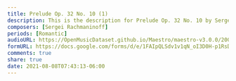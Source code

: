 ```yaml
---
title: Prelude Op. 32 No. 10 (1)
description: This is the description for Prelude Op. 32 No. 10 by Sergei Rachmaninoff
composers: [Sergei Rachmaninoff]
periods: [Romantic]
audioURL: https://OpenMusicDataset.github.io/Maestro/maestro-v3.0.0/2004/MIDI-Unprocessed_XP_08_R1_2004_04-06_ORIG_MID--AUDIO_08_R1_2004_05_Track05_wav--1.midi
formURL: https://docs.google.com/forms/d/e/1FAIpQLSdv1v1qN_oI3D0H-p1RsD4UKnpUXT-nMvKq6hmoO6GcCdEQkw/viewform
comments: true
share: true
date: 2021-08-08T07:43:13-06:00
---
```

